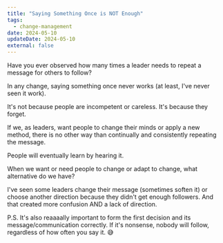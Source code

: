 ```yaml
---
title: "Saying Something Once is NOT Enough"
tags:
  - change-management
date: 2024-05-10
updateDate: 2024-05-10
external: false
---
```


Have you ever observed how many times a leader needs to repeat a message for others to follow?

In any change, saying something once never works (at least, I've never seen it work).

It's not because people are incompetent or careless. It's because they forget.

If we, as leaders, want people to change their minds or apply a new method, there is no other way than continually and consistently repeating the message.

People will eventually learn by hearing it.

When we want or need people to change or adapt to change, what alternative do we have?

I've seen some leaders change their message (sometimes soften it) or choose another direction because they didn't get enough followers. And that created more confusion AND a lack of direction.

P.S. It's also reaaaally important to form the first decision and its message/communication correctly. If it's nonsense, nobody will follow, regardless of how often you say it. 😅
